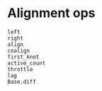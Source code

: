 # Alignment ops

```@docs
left
right
align
coalign
first_knot
active_count
throttle
lag
Base.diff
```
